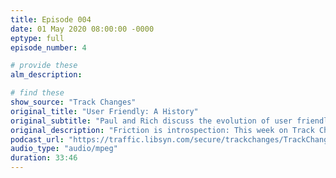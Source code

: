 ```yaml
---
title: Episode 004
date: 01 May 2020 08:00:00 -0000
eptype: full
episode_number: 4

# provide these
alm_description: 

# find these
show_source: "Track Changes"
original_title: "User Friendly: A History"
original_subtitle: "Paul and Rich discuss the evolution of user friendly tech with Cliff Kuang and Robert Fabricant."
original_description: "Friction is introspection: This week on Track Changes Paul and Rich sit down with UX designer Cliff Kuang and co-founder of Dalberg Design Robert Fabricant to talk about their new book User Friendly. We discuss the history of the concept and how it’s become something that we demand yet often take for granted. We also chat about the greater paradigm shift that led to the popularity of user experience design and about why we should maybe start to question the view that ease equals progress."
podcast_url: "https://traffic.libsyn.com/secure/trackchanges/TrackChanges_Episode198.mp3?dest-id=355950"
audio_type: "audio/mpeg"
duration: 33:46
---
```

